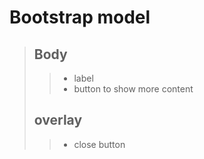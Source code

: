 # Bootstrap model # 
> 
> ## Body ##
>> - label
>> - button to show more content
> ## overlay ##
>> - close button 
